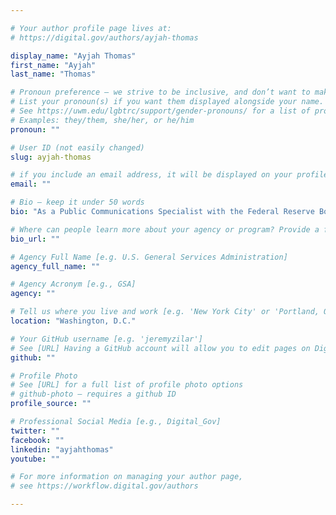 ```yaml
---

# Your author profile page lives at:
# https://digital.gov/authors/ayjah-thomas

display_name: "Ayjah Thomas"
first_name: "Ayjah"
last_name: "Thomas"

# Pronoun preference — we strive to be inclusive, and don’t want to make assumptions on a person’s first name (be it a gender-neutral name, or is one more common in languages other than English). Learn more http://www.MyPronouns.org
# List your pronoun(s) if you want them displayed alongside your name. Leave it blank and we'll use just your name.
# See https://uwm.edu/lgbtrc/support/gender-pronouns/ for a list of pronouns
# Examples: they/them, she/her, or he/him
pronoun: ""

# User ID (not easily changed)
slug: ayjah-thomas

# if you include an email address, it will be displayed on your profile page
email: ""

# Bio — keep it under 50 words
bio: "As a Public Communications Specialist with the Federal Reserve Board’s U.S. Currency Education Program, Ayjah manages the program’s social media portfolio, orchestrates targeted email outputs, develops and edits content placed on uscurrency.gov, and is instrumental in the program’s response to public inquiries."

# Where can people learn more about your agency or program? Provide a full URL [e.g. 'https://www.example.gov/']
bio_url: ""

# Agency Full Name [e.g. U.S. General Services Administration]
agency_full_name: ""

# Agency Acronym [e.g., GSA]
agency: ""

# Tell us where you live and work [e.g. 'New York City' or 'Portland, OR']
location: "Washington, D.C."

# Your GitHub username [e.g. 'jeremyzilar']
# See [URL] Having a GitHub account will allow you to edit pages on DigitalGov. The image used in your GitHub account can also be used to populate your digital.gov profile photo.
github: ""

# Profile Photo
# See [URL] for a full list of profile photo options
# github-photo — requires a github ID
profile_source: ""

# Professional Social Media [e.g., Digital_Gov]
twitter: ""
facebook: ""
linkedin: "ayjahthomas"
youtube: ""

# For more information on managing your author page,
# see https://workflow.digital.gov/authors

---
```

